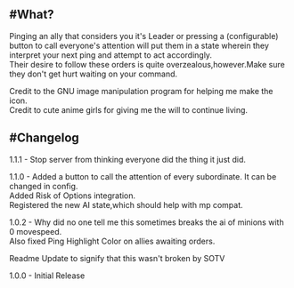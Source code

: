 #What?
---
Pinging an ally that considers you it's Leader or pressing a (configurable) button to call everyone's attention will put them in a state wherein they interpret your next ping and attempt to act accordingly.\
Their desire to follow these orders is quite overzealous,however.Make sure they don't get hurt waiting on your command.

Credit to the GNU image manipulation program for helping me make the icon.\
Credit to cute anime girls for giving me the will to continue living.

#Changelog
---
1.1.1 - Stop server from thinking everyone did the thing it just did.

1.1.0 - Added a button to call the attention of every subordinate. It can be changed in config.\
Added Risk of Options integration.\
Registered the new AI state,which should help with mp compat.

1.0.2 - Why did no one tell me this sometimes breaks the ai of minions with 0 movespeed.\
Also fixed Ping Highlight Color on allies awaiting orders.

Readme Update to signify that this wasn't broken by SOTV

1.0.0 - Initial Release
